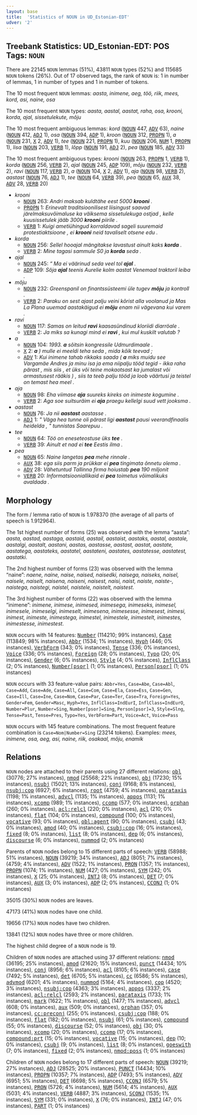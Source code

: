 ```yaml
---
layout: base
title:  'Statistics of NOUN in UD_Estonian-EDT'
udver: '2'
---
```


## Treebank Statistics: UD_Estonian-EDT: POS Tags: `NOUN`

There are 22145 `NOUN` lemmas (51%), 43811 `NOUN` types (52%) and 115685 `NOUN` tokens (26%).
Out of 17 observed tags, the rank of `NOUN` is: 1 in number of lemmas, 1 in number of types and 1 in number of tokens.

The 10 most frequent `NOUN` lemmas: <em>aasta, inimene, aeg, töö, riik, mees, kord, asi, naine, osa</em>

The 10 most frequent `NOUN` types:  <em>aasta, aastal, aastat, raha, osa, krooni, korda, ajal, sissetulekute, mõju</em>

The 10 most frequent ambiguous lemmas: <em>kord</em> (<tt><a href="et_edt-pos-NOUN.html">NOUN</a></tt> 447, <tt><a href="et_edt-pos-ADV.html">ADV</a></tt> 63), <em>naine</em> (<tt><a href="et_edt-pos-NOUN.html">NOUN</a></tt> 412, <tt><a href="et_edt-pos-ADJ.html">ADJ</a></tt> 1), <em>osa</em> (<tt><a href="et_edt-pos-NOUN.html">NOUN</a></tt> 394, <tt><a href="et_edt-pos-ADP.html">ADP</a></tt> 1), <em>kroon</em> (<tt><a href="et_edt-pos-NOUN.html">NOUN</a></tt> 312, <tt><a href="et_edt-pos-PROPN.html">PROPN</a></tt> 1), <em>a</em> (<tt><a href="et_edt-pos-NOUN.html">NOUN</a></tt> 231, <tt><a href="et_edt-pos-X.html">X</a></tt> 2, <tt><a href="et_edt-pos-ADV.html">ADV</a></tt> 1), <em>tee</em> (<tt><a href="et_edt-pos-NOUN.html">NOUN</a></tt> 221, <tt><a href="et_edt-pos-PROPN.html">PROPN</a></tt> 1), <em>kuu</em> (<tt><a href="et_edt-pos-NOUN.html">NOUN</a></tt> 206, <tt><a href="et_edt-pos-NUM.html">NUM</a></tt> 1, <tt><a href="et_edt-pos-PROPN.html">PROPN</a></tt> 1), <em>lisa</em> (<tt><a href="et_edt-pos-NOUN.html">NOUN</a></tt> 203, <tt><a href="et_edt-pos-VERB.html">VERB</a></tt> 1), <em>lõpp</em> (<tt><a href="et_edt-pos-NOUN.html">NOUN</a></tt> 191, <tt><a href="et_edt-pos-ADJ.html">ADJ</a></tt> 2), <em>pea</em> (<tt><a href="et_edt-pos-NOUN.html">NOUN</a></tt> 185, <tt><a href="et_edt-pos-ADV.html">ADV</a></tt> 33)

The 10 most frequent ambiguous types:  <em>krooni</em> (<tt><a href="et_edt-pos-NOUN.html">NOUN</a></tt> 263, <tt><a href="et_edt-pos-PROPN.html">PROPN</a></tt> 1, <tt><a href="et_edt-pos-VERB.html">VERB</a></tt> 1), <em>korda</em> (<tt><a href="et_edt-pos-NOUN.html">NOUN</a></tt> 256, <tt><a href="et_edt-pos-VERB.html">VERB</a></tt> 2), <em>ajal</em> (<tt><a href="et_edt-pos-NOUN.html">NOUN</a></tt> 245, <tt><a href="et_edt-pos-ADP.html">ADP</a></tt> 109), <em>mõju</em> (<tt><a href="et_edt-pos-NOUN.html">NOUN</a></tt> 232, <tt><a href="et_edt-pos-VERB.html">VERB</a></tt> 2), <em>ravi</em> (<tt><a href="et_edt-pos-NOUN.html">NOUN</a></tt> 117, <tt><a href="et_edt-pos-VERB.html">VERB</a></tt> 2), <em>a</em> (<tt><a href="et_edt-pos-NOUN.html">NOUN</a></tt> 104, <tt><a href="et_edt-pos-X.html">X</a></tt> 2, <tt><a href="et_edt-pos-ADV.html">ADV</a></tt> 1), <em>aja</em> (<tt><a href="et_edt-pos-NOUN.html">NOUN</a></tt> 98, <tt><a href="et_edt-pos-VERB.html">VERB</a></tt> 2), <em>aastast</em> (<tt><a href="et_edt-pos-NOUN.html">NOUN</a></tt> 76, <tt><a href="et_edt-pos-ADJ.html">ADJ</a></tt> 1), <em>tee</em> (<tt><a href="et_edt-pos-NOUN.html">NOUN</a></tt> 64, <tt><a href="et_edt-pos-VERB.html">VERB</a></tt> 39), <em>pea</em> (<tt><a href="et_edt-pos-NOUN.html">NOUN</a></tt> 65, <tt><a href="et_edt-pos-AUX.html">AUX</a></tt> 38, <tt><a href="et_edt-pos-ADV.html">ADV</a></tt> 28, <tt><a href="et_edt-pos-VERB.html">VERB</a></tt> 20)


* <em>krooni</em>
  * <tt><a href="et_edt-pos-NOUN.html">NOUN</a></tt> 263: <em>Andri maksab kuldtähe eest 5000 <b>krooni</b> .</em>
  * <tt><a href="et_edt-pos-PROPN.html">PROPN</a></tt> 1: <em>Erinevalt traditsioonilisest liisingust saavad järelmaksuvõimaluse ka väiksema sissetulekuga ostjad , kelle kuusissetulek jääb 3000 <b>krooni</b> piirile .</em>
  * <tt><a href="et_edt-pos-VERB.html">VERB</a></tt> 1: <em>Kuigi ametiühingud korraldavad sageli suuremaid protestiaktsioone , ei <b>krooni</b> neid tavaliselt otsene edu .</em>
* <em>korda</em>
  * <tt><a href="et_edt-pos-NOUN.html">NOUN</a></tt> 256: <em>Sellel hooajal mängitakse lavastust ainult kaks <b>korda</b> .</em>
  * <tt><a href="et_edt-pos-VERB.html">VERB</a></tt> 2: <em>Mine tagasi sammule S0 ja <b>korda</b> seda .</em>
* <em>ajal</em>
  * <tt><a href="et_edt-pos-NOUN.html">NOUN</a></tt> 245: <em>“ Ma ei väärinud seda veel tol <b>ajal</b> .</em>
  * <tt><a href="et_edt-pos-ADP.html">ADP</a></tt> 109: <em>Sõja <b>ajal</b> teenis Aurelie kolm aastat Venemaal traktoril leiba .</em>
* <em>mõju</em>
  * <tt><a href="et_edt-pos-NOUN.html">NOUN</a></tt> 232: <em>Greenspanil on finantssüsteemi üle tugev <b>mõju</b> ja kontroll .</em>
  * <tt><a href="et_edt-pos-VERB.html">VERB</a></tt> 2: <em>Paraku on sest ajast palju veini kõrist alla voolanud ja Mas La Plana uuemad aastakäigud ei <b>mõju</b> enam nii vägevana kui varem .</em>
* <em>ravi</em>
  * <tt><a href="et_edt-pos-NOUN.html">NOUN</a></tt> 117: <em>Samas on leitud <b>ravi</b> kaasasündinud kloriidi diarröale .</em>
  * <tt><a href="et_edt-pos-VERB.html">VERB</a></tt> 2: <em>Ja miks sa kunagi mind ei <b>ravi</b> , kui mul kuskilt valutab ?</em>
* <em>a</em>
  * <tt><a href="et_edt-pos-NOUN.html">NOUN</a></tt> 104: <em>1993. <b>a</b> sõitsin kongressile Udmurdimaale .</em>
  * <tt><a href="et_edt-pos-X.html">X</a></tt> 2: <em><b>a</b> ) mulle ei meeldi teha seda , mida kõik teevad ;</em>
  * <tt><a href="et_edt-pos-ADV.html">ADV</a></tt> 1: <em>Kui inimene tahab rikkaks saada ( <b>a</b> miks muidu see Vargamäe Andres ja minu isa ja ema niipalju tööd tegid - ikka raha pärast , mis siis , et üks või teine mokaotsast ka jumalast või armastusest rääkis ) , siis ta teeb palju tööd ja loob väärtusi ja teistel on temast hea meel .</em>
* <em>aja</em>
  * <tt><a href="et_edt-pos-NOUN.html">NOUN</a></tt> 98: <em>Eha viimase <b>aja</b> suureks kireks on inimeste kogumine .</em>
  * <tt><a href="et_edt-pos-VERB.html">VERB</a></tt> 2: <em>Aga soe suitsuräim ei <b>aja</b> praegu kellelgi suud vett jooksma .</em>
* <em>aastast</em>
  * <tt><a href="et_edt-pos-NOUN.html">NOUN</a></tt> 76: <em>Ja nii <b>aastast</b> aastasse .</em>
  * <tt><a href="et_edt-pos-ADJ.html">ADJ</a></tt> 1: <em>" Väga hea tunne oli pärast ligi <b>aastast</b> pausi veerandfinaalis heidelda , " tunnistas Saarepuu .</em>
* <em>tee</em>
  * <tt><a href="et_edt-pos-NOUN.html">NOUN</a></tt> 64: <em>Töö on eneseteostuse üks <b>tee</b> .</em>
  * <tt><a href="et_edt-pos-VERB.html">VERB</a></tt> 39: <em>Ainult et nad ei <b>tee</b> Eestis ilma .</em>
* <em>pea</em>
  * <tt><a href="et_edt-pos-NOUN.html">NOUN</a></tt> 65: <em>Naine langetas <b>pea</b> mehe rinnale .</em>
  * <tt><a href="et_edt-pos-AUX.html">AUX</a></tt> 38: <em>ega siis parm ja prükkar ei <b>pea</b> tingimata õnnetu olema .</em>
  * <tt><a href="et_edt-pos-ADV.html">ADV</a></tt> 28: <em>Vähetuntud Tallinna firma hoiustab <b>pea</b> 190 miljonit</em>
  * <tt><a href="et_edt-pos-VERB.html">VERB</a></tt> 20: <em>Informatsiooniallikaid ei <b>pea</b> toimetus võimalikuks avaldada .</em>

## Morphology

The form / lemma ratio of `NOUN` is 1.978370 (the average of all parts of speech is 1.912964).

The 1st highest number of forms (25) was observed with the lemma “aasta”: <em>aasta, aastad, aastaga, aastaid, aastail, aastaist, aastaks, aastal, aastale, aastalgi, aastalt, aastani, aastas, aastasse, aastast, aastat, aastate, aastatega, aastateks, aastatel, aastateni, aastates, aastatesse, aastatest, aastatki</em>.

The 2nd highest number of forms (23) was observed with the lemma “naine”: <em>naene, naine, naise, naised, naisedki, naisega, naiseks, naisel, naisele, naiselt, naisena, naiseni, naisest, naisi, naist, naiste, naiste-, naistega, naistegi, naistel, naistele, naistelt, naistest</em>.

The 3rd highest number of forms (22) was observed with the lemma “inimene”: <em>inimene, inimese, inimesed, inimesega, inimeseks, inimesel, inimesele, inimeselgi, inimeselt, inimesena, inimesesse, inimesest, inimesi, inimest, inimeste, inimestega, inimestel, inimestele, inimestelt, inimestes, inimestesse, inimestest</em>.

`NOUN` occurs with 14 features: <tt><a href="et_edt-feat-Number.html">Number</a></tt> (114210; 99% instances), <tt><a href="et_edt-feat-Case.html">Case</a></tt> (113849; 98% instances), <tt><a href="et_edt-feat-Abbr.html">Abbr</a></tt> (1534; 1% instances), <tt><a href="et_edt-feat-Hyph.html">Hyph</a></tt> (446; 0% instances), <tt><a href="et_edt-feat-VerbForm.html">VerbForm</a></tt> (343; 0% instances), <tt><a href="et_edt-feat-Tense.html">Tense</a></tt> (336; 0% instances), <tt><a href="et_edt-feat-Voice.html">Voice</a></tt> (336; 0% instances), <tt><a href="et_edt-feat-Foreign.html">Foreign</a></tt> (28; 0% instances), <tt><a href="et_edt-feat-Typo.html">Typo</a></tt> (20; 0% instances), <tt><a href="et_edt-feat-Gender.html">Gender</a></tt> (6; 0% instances), <tt><a href="et_edt-feat-Style.html">Style</a></tt> (4; 0% instances), <tt><a href="et_edt-feat-InflClass.html">InflClass</a></tt> (2; 0% instances), <tt><a href="et_edt-feat-Number-psor.html">Number[psor]</a></tt> (1; 0% instances), <tt><a href="et_edt-feat-Person-psor.html">Person[psor]</a></tt> (1; 0% instances)

`NOUN` occurs with 33 feature-value pairs: `Abbr=Yes`, `Case=Abe`, `Case=Abl`, `Case=Add`, `Case=Ade`, `Case=All`, `Case=Com`, `Case=Ela`, `Case=Ess`, `Case=Gen`, `Case=Ill`, `Case=Ine`, `Case=Nom`, `Case=Par`, `Case=Ter`, `Case=Tra`, `Foreign=Yes`, `Gender=Fem`, `Gender=Masc`, `Hyph=Yes`, `InflClass=IndEurI`, `InflClass=IndEurO`, `Number=Plur`, `Number=Sing`, `Number[psor]=Sing`, `Person[psor]=3`, `Style=Slng`, `Tense=Past`, `Tense=Pres`, `Typo=Yes`, `VerbForm=Part`, `Voice=Act`, `Voice=Pass`

`NOUN` occurs with 145 feature combinations.
The most frequent feature combination is `Case=Nom|Number=Sing` (23214 tokens).
Examples: <em>mees, inimene, osa, aeg, asi, naine, riik, osakaal, mõju, enamik</em>


## Relations

`NOUN` nodes are attached to their parents using 27 different relations: <tt><a href="et_edt-dep-obl.html">obl</a></tt> (30776; 27% instances), <tt><a href="et_edt-dep-nmod.html">nmod</a></tt> (25568; 22% instances), <tt><a href="et_edt-dep-obj.html">obj</a></tt> (17230; 15% instances), <tt><a href="et_edt-dep-nsubj.html">nsubj</a></tt> (15021; 13% instances), <tt><a href="et_edt-dep-conj.html">conj</a></tt> (9168; 8% instances), <tt><a href="et_edt-dep-nsubj-cop.html">nsubj:cop</a></tt> (6927; 6% instances), <tt><a href="et_edt-dep-root.html">root</a></tt> (4759; 4% instances), <tt><a href="et_edt-dep-parataxis.html">parataxis</a></tt> (1198; 1% instances), <tt><a href="et_edt-dep-advcl.html">advcl</a></tt> (1135; 1% instances), <tt><a href="et_edt-dep-appos.html">appos</a></tt> (1131; 1% instances), <tt><a href="et_edt-dep-xcomp.html">xcomp</a></tt> (989; 1% instances), <tt><a href="et_edt-dep-ccomp.html">ccomp</a></tt> (577; 0% instances), <tt><a href="et_edt-dep-orphan.html">orphan</a></tt> (260; 0% instances), <tt><a href="et_edt-dep-acl-relcl.html">acl:relcl</a></tt> (220; 0% instances), <tt><a href="et_edt-dep-acl.html">acl</a></tt> (210; 0% instances), <tt><a href="et_edt-dep-flat.html">flat</a></tt> (104; 0% instances), <tt><a href="et_edt-dep-compound.html">compound</a></tt> (100; 0% instances), <tt><a href="et_edt-dep-vocative.html">vocative</a></tt> (93; 0% instances), <tt><a href="et_edt-dep-obl-agent.html">obl:agent</a></tt> (90; 0% instances), <tt><a href="et_edt-dep-csubj.html">csubj</a></tt> (43; 0% instances), <tt><a href="et_edt-dep-amod.html">amod</a></tt> (40; 0% instances), <tt><a href="et_edt-dep-csubj-cop.html">csubj:cop</a></tt> (16; 0% instances), <tt><a href="et_edt-dep-fixed.html">fixed</a></tt> (8; 0% instances), <tt><a href="et_edt-dep-list.html">list</a></tt> (8; 0% instances), <tt><a href="et_edt-dep-dep.html">dep</a></tt> (6; 0% instances), <tt><a href="et_edt-dep-discourse.html">discourse</a></tt> (6; 0% instances), <tt><a href="et_edt-dep-nummod.html">nummod</a></tt> (2; 0% instances)

Parents of `NOUN` nodes belong to 15 different parts of speech: <tt><a href="et_edt-pos-VERB.html">VERB</a></tt> (58988; 51% instances), <tt><a href="et_edt-pos-NOUN.html">NOUN</a></tt> (39219; 34% instances), <tt><a href="et_edt-pos-ADJ.html">ADJ</a></tt> (8051; 7% instances),  (4759; 4% instances), <tt><a href="et_edt-pos-ADV.html">ADV</a></tt> (1522; 1% instances), <tt><a href="et_edt-pos-PRON.html">PRON</a></tt> (1357; 1% instances), <tt><a href="et_edt-pos-PROPN.html">PROPN</a></tt> (1074; 1% instances), <tt><a href="et_edt-pos-NUM.html">NUM</a></tt> (427; 0% instances), <tt><a href="et_edt-pos-SYM.html">SYM</a></tt> (242; 0% instances), <tt><a href="et_edt-pos-X.html">X</a></tt> (25; 0% instances), <tt><a href="et_edt-pos-INTJ.html">INTJ</a></tt> (8; 0% instances), <tt><a href="et_edt-pos-DET.html">DET</a></tt> (7; 0% instances), <tt><a href="et_edt-pos-AUX.html">AUX</a></tt> (3; 0% instances), <tt><a href="et_edt-pos-ADP.html">ADP</a></tt> (2; 0% instances), <tt><a href="et_edt-pos-CCONJ.html">CCONJ</a></tt> (1; 0% instances)

35015 (30%) `NOUN` nodes are leaves.

47173 (41%) `NOUN` nodes have one child.

19656 (17%) `NOUN` nodes have two children.

13841 (12%) `NOUN` nodes have three or more children.

The highest child degree of a `NOUN` node is 19.

Children of `NOUN` nodes are attached using 37 different relations: <tt><a href="et_edt-dep-nmod.html">nmod</a></tt> (36195; 25% instances), <tt><a href="et_edt-dep-amod.html">amod</a></tt> (21620; 15% instances), <tt><a href="et_edt-dep-punct.html">punct</a></tt> (14434; 10% instances), <tt><a href="et_edt-dep-conj.html">conj</a></tt> (8956; 6% instances), <tt><a href="et_edt-dep-acl.html">acl</a></tt> (8105; 6% instances), <tt><a href="et_edt-dep-case.html">case</a></tt> (7492; 5% instances), <tt><a href="et_edt-dep-det.html">det</a></tt> (6705; 5% instances), <tt><a href="et_edt-dep-cc.html">cc</a></tt> (6586; 5% instances), <tt><a href="et_edt-dep-advmod.html">advmod</a></tt> (6201; 4% instances), <tt><a href="et_edt-dep-nummod.html">nummod</a></tt> (5164; 4% instances), <tt><a href="et_edt-dep-cop.html">cop</a></tt> (4520; 3% instances), <tt><a href="et_edt-dep-nsubj-cop.html">nsubj:cop</a></tt> (4363; 3% instances), <tt><a href="et_edt-dep-appos.html">appos</a></tt> (3337; 2% instances), <tt><a href="et_edt-dep-acl-relcl.html">acl:relcl</a></tt> (2593; 2% instances), <tt><a href="et_edt-dep-parataxis.html">parataxis</a></tt> (1733; 1% instances), <tt><a href="et_edt-dep-mark.html">mark</a></tt> (1622; 1% instances), <tt><a href="et_edt-dep-obl.html">obl</a></tt> (1477; 1% instances), <tt><a href="et_edt-dep-advcl.html">advcl</a></tt> (608; 0% instances), <tt><a href="et_edt-dep-aux.html">aux</a></tt> (509; 0% instances), <tt><a href="et_edt-dep-orphan.html">orphan</a></tt> (357; 0% instances), <tt><a href="et_edt-dep-cc-preconj.html">cc:preconj</a></tt> (255; 0% instances), <tt><a href="et_edt-dep-csubj-cop.html">csubj:cop</a></tt> (188; 0% instances), <tt><a href="et_edt-dep-flat.html">flat</a></tt> (182; 0% instances), <tt><a href="et_edt-dep-nsubj.html">nsubj</a></tt> (61; 0% instances), <tt><a href="et_edt-dep-compound.html">compound</a></tt> (55; 0% instances), <tt><a href="et_edt-dep-discourse.html">discourse</a></tt> (52; 0% instances), <tt><a href="et_edt-dep-obj.html">obj</a></tt> (30; 0% instances), <tt><a href="et_edt-dep-xcomp.html">xcomp</a></tt> (20; 0% instances), <tt><a href="et_edt-dep-ccomp.html">ccomp</a></tt> (17; 0% instances), <tt><a href="et_edt-dep-compound-prt.html">compound:prt</a></tt> (15; 0% instances), <tt><a href="et_edt-dep-vocative.html">vocative</a></tt> (15; 0% instances), <tt><a href="et_edt-dep-dep.html">dep</a></tt> (10; 0% instances), <tt><a href="et_edt-dep-csubj.html">csubj</a></tt> (9; 0% instances), <tt><a href="et_edt-dep-list.html">list</a></tt> (8; 0% instances), <tt><a href="et_edt-dep-goeswith.html">goeswith</a></tt> (7; 0% instances), <tt><a href="et_edt-dep-fixed.html">fixed</a></tt> (2; 0% instances), <tt><a href="et_edt-dep-nmod-poss.html">nmod:poss</a></tt> (1; 0% instances)

Children of `NOUN` nodes belong to 17 different parts of speech: <tt><a href="et_edt-pos-NOUN.html">NOUN</a></tt> (39219; 27% instances), <tt><a href="et_edt-pos-ADJ.html">ADJ</a></tt> (28525; 20% instances), <tt><a href="et_edt-pos-PUNCT.html">PUNCT</a></tt> (14434; 10% instances), <tt><a href="et_edt-pos-PROPN.html">PROPN</a></tt> (10357; 7% instances), <tt><a href="et_edt-pos-ADP.html">ADP</a></tt> (7493; 5% instances), <tt><a href="et_edt-pos-ADV.html">ADV</a></tt> (6951; 5% instances), <tt><a href="et_edt-pos-DET.html">DET</a></tt> (6698; 5% instances), <tt><a href="et_edt-pos-CCONJ.html">CCONJ</a></tt> (6579; 5% instances), <tt><a href="et_edt-pos-PRON.html">PRON</a></tt> (5726; 4% instances), <tt><a href="et_edt-pos-NUM.html">NUM</a></tt> (5614; 4% instances), <tt><a href="et_edt-pos-AUX.html">AUX</a></tt> (5031; 4% instances), <tt><a href="et_edt-pos-VERB.html">VERB</a></tt> (4887; 3% instances), <tt><a href="et_edt-pos-SCONJ.html">SCONJ</a></tt> (1535; 1% instances), <tt><a href="et_edt-pos-SYM.html">SYM</a></tt> (331; 0% instances), <tt><a href="et_edt-pos-X.html">X</a></tt> (76; 0% instances), <tt><a href="et_edt-pos-INTJ.html">INTJ</a></tt> (47; 0% instances), <tt><a href="et_edt-pos-PART.html">PART</a></tt> (1; 0% instances)

